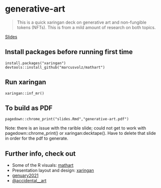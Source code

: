 # generative-art

> This is a quick xaringan deck on generative art and non-fungible tokens (NFTs). This is from a mild amount of research on both topics.

[Slides](https://github.com/engineerchange/generative-art/raw/master/generative-art.pdf)

## Install packages before running first time
```
install.packages("xaringan")
devtools::install_github("marcusvolz/mathart")
```

## Run xaringan
```
xaringan::inf_mr()
```

## To build as PDF
```
pagedown::chrome_print("slides.Rmd","generative-art.pdf")
```

Note: there is an issue with the rarible slide; could not get to work with pagedown::chrome_print() or xaringan:decktape(). Have to delete that slide in order for the pdf to generate.

## Further info, check out
- Some of the R visuals: [mathart](https://github.com/marcusvolz/mathart)
- Presentation layout and design: [xaringan](https://github.com/yihui/xaringan)
- [genuary2021](https://genuary2021.github.io/)
- [@accidental__art](https://twitter.com/accidental__art)
